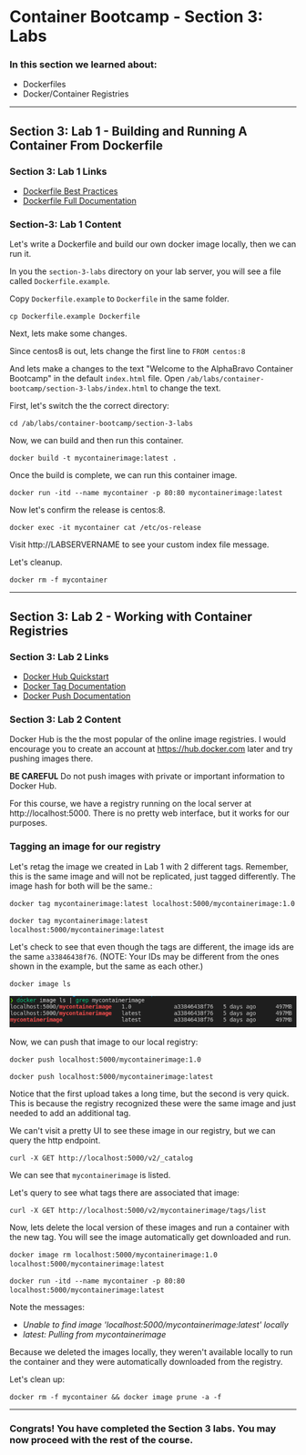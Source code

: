 # Container Bootcamp - Section 3: Labs

### In this section we learned about:

* Dockerfiles
* Docker/Container Registries

___

## Section 3: Lab 1 - Building and Running A Container From Dockerfile

### Section 3: Lab 1 Links

* [Dockerfile Best Practices](https://docs.docker.com/engine/reference/builder/)
* [Dockerfile Full Documentation](https://docs.docker.com/engine/reference/builder/)


### Section-3: Lab 1 Content

Let's write a Dockerfile and build our own docker image locally, then we can run it.

In you the `section-3-labs` directory on your lab server, you will see a file called `Dockerfile.example`.


Copy `Dockerfile.example` to `Dockerfile` in the same folder.

```
cp Dockerfile.example Dockerfile
```

Next, lets make some changes.

Since centos8 is out, lets change the first line to `FROM centos:8`

And lets make a changes to the text "Welcome to the AlphaBravo Container Bootcamp" in the default `index.html` file. Open `/ab/labs/container-bootcamp/section-3-labs/index.html` to change the text.

First, let's switch the the correct directory:

```
cd /ab/labs/container-bootcamp/section-3-labs
```

Now, we can build and then run this container.

```
docker build -t mycontainerimage:latest .
```

Once the build is complete, we can run this container image.

```
docker run -itd --name mycontainer -p 80:80 mycontainerimage:latest
```

Now let's confirm the release is centos:8.

```
docker exec -it mycontainer cat /etc/os-release
```

Visit http://LABSERVERNAME to see your custom index file message.

Let's cleanup.

```
docker rm -f mycontainer
```

___


## Section 3: Lab 2 - Working with Container Registries

### Section 3: Lab 2 Links

* [Docker Hub Quickstart](https://docs.docker.com/docker-hub/)
* [Docker Tag Documentation](https://docs.docker.com/engine/reference/commandline/tag/)
* [Docker Push Documentation](https://docs.docker.com/engine/reference/commandline/push/)

### Section 3: Lab 2 Content

Docker Hub is the the most popular of the online image registries. I would encourage you to create an account at https://hub.docker.com later and try pushing images there.

**BE CAREFUL** Do not push images with private or important information to Docker Hub.

For this course, we have a registry running on the local server at http://localhost:5000. There is no pretty web interface, but it works for our purposes.

### Tagging an image for our registry

Let's retag the image we created in Lab 1 with 2 different tags. Remember, this is the same image and will not be replicated, just tagged differently. The image hash for both will be the same.:

```
docker tag mycontainerimage:latest localhost:5000/mycontainerimage:1.0
```

```
docker tag mycontainerimage:latest localhost:5000/mycontainerimage:latest
```

Let's check to see that even though the tags are different, the image ids are the same `a33846438f76`. (NOTE: Your IDs may be different from the ones shown in the example, but the same as each other.)

```
docker image ls
```

![Image IDs are the same](./images/container-images.png)

Now, we can push that image to our local registry:

```
docker push localhost:5000/mycontainerimage:1.0
```

```
docker push localhost:5000/mycontainerimage:latest
```

Notice that the first upload takes a long time, but the second is very quick. This is because the registry recognized these were the same image and just needed to add an additional tag.

We can't visit a pretty UI to see these image in our registry, but we can query the http endpoint.

```
curl -X GET http://localhost:5000/v2/_catalog
```

We can see that `mycontainerimage` is listed.

Let's query to see what tags there are associated that image:

```
curl -X GET http://localhost:5000/v2/mycontainerimage/tags/list
```

Now, lets delete the local version of these images and run a container with the new tag. You will see the image automatically get downloaded and run.

```
docker image rm localhost:5000/mycontainerimage:1.0 localhost:5000/mycontainerimage:latest
```

```
docker run -itd --name mycontainer -p 80:80 localhost:5000/mycontainerimage:latest
```

Note the messages: 

* *Unable to find image 'localhost:5000/mycontainerimage:latest' locally*
* *latest: Pulling from mycontainerimage*

Because we deleted the images locally, they weren't available locally to run the container and they were automatically downloaded from the registry. 

Let's clean up:

```
docker rm -f mycontainer && docker image prune -a -f
```

___

### Congrats! You have completed the Section 3 labs. You may now proceed with the rest of the course.

